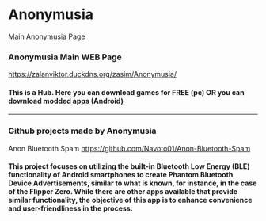 # Anonymusia
Main Anonymusia Page

### Anonymusia Main WEB Page
https://zalanviktor.duckdns.org/zasim/Anonymusia/

#### This is a Hub. Here you can download games for FREE (pc) OR you can download modded apps (Android)

-------------------------

### Github projects made by Anonymusia
Anon Bluetooth Spam https://github.com/Navoto01/Anon-Bluetooth-Spam

#### This project focuses on utilizing the built-in Bluetooth Low Energy (BLE) functionality of Android smartphones to create Phantom Bluetooth Device Advertisements, similar to what is known, for instance, in the case of the Flipper Zero. While there are other apps available that provide similar functionality, the objective of this app is to enhance convenience and user-friendliness in the process.

